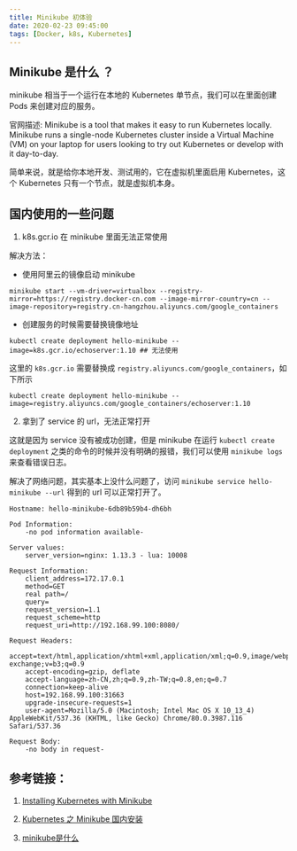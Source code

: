 ```yaml
---
title: Minikube 初体验
date: 2020-02-23 09:45:00
tags: [Docker, k8s, Kubernetes]
---
```


## Minikube 是什么 ？

minikube 相当于一个运行在本地的 Kubernetes 单节点，我们可以在里面创建 Pods 来创建对应的服务。

官网描述: Minikube is a tool that makes it easy to run Kubernetes locally. Minikube runs a single-node Kubernetes cluster inside a Virtual Machine (VM) on your laptop for users looking to try out Kubernetes or develop with it day-to-day.

简单来说，就是给你本地开发、测试用的，它在虚拟机里面启用 Kubernetes，这个 Kubernetes 只有一个节点，就是虚拟机本身。 


## 国内使用的一些问题

1. k8s.gcr.io 在 minikube 里面无法正常使用

解决方法：

* 使用阿里云的镜像启动 minikube

```
minikube start --vm-driver=virtualbox --registry-mirror=https://registry.docker-cn.com --image-mirror-country=cn --image-repository=registry.cn-hangzhou.aliyuncs.com/google_containers
```

* 创建服务的时候需要替换镜像地址

```
kubectl create deployment hello-minikube --image=k8s.gcr.io/echoserver:1.10 ## 无法使用
```

这里的 `k8s.gcr.io` 需要替换成 `registry.aliyuncs.com/google_containers`，如下所示

```
kubectl create deployment hello-minikube --image=registry.aliyuncs.com/google_containers/echoserver:1.10
```

2. 拿到了 service 的 url，无法正常打开

这就是因为 service 没有被成功创建，但是 minikube 在运行 `kubectl create deployment` 之类的命令的时候并没有明确的报错，我们可以使用 `minikube logs` 来查看错误日志。

解决了网络问题，其实基本上没什么问题了，访问 `minikube service hello-minikube --url` 得到的 url 可以正常打开了。

```
Hostname: hello-minikube-6db89b59b4-dh6bh

Pod Information:
	-no pod information available-

Server values:
	server_version=nginx: 1.13.3 - lua: 10008

Request Information:
	client_address=172.17.0.1
	method=GET
	real path=/
	query=
	request_version=1.1
	request_scheme=http
	request_uri=http://192.168.99.100:8080/

Request Headers:
	accept=text/html,application/xhtml+xml,application/xml;q=0.9,image/webp,image/apng,*/*;q=0.8,application/signed-exchange;v=b3;q=0.9
	accept-encoding=gzip, deflate
	accept-language=zh-CN,zh;q=0.9,zh-TW;q=0.8,en;q=0.7
	connection=keep-alive
	host=192.168.99.100:31663
	upgrade-insecure-requests=1
	user-agent=Mozilla/5.0 (Macintosh; Intel Mac OS X 10_13_4) AppleWebKit/537.36 (KHTML, like Gecko) Chrome/80.0.3987.116 Safari/537.36

Request Body:
	-no body in request-
```


## 参考链接：

1. [Installing Kubernetes with Minikube](https://kubernetes.io/docs/setup/learning-environment/minikube/)

2. [Kubernetes 之 Minikube 国内安装](https://www.inlighting.org/2020/install-minikube-in-china.html)

3. [minikube是什么](https://www.cnblogs.com/liyuanhong/p/10143157.html)


